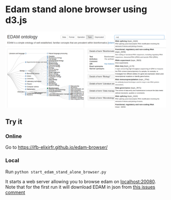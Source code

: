 # Edam stand alone browser using d3.js

![screenshot](./screenshot.png)

## Try it

### Online

Go to https://ifb-elixirfr.github.io/edam-browser/

### Local

Run `python start_edam_stand_alone_browser.py`

It starts a web server allowing you to browse edam on [localhost:20080](http://0.0.0.0:20080). Note that for the first run it will download EDAM in json from [this issues comment](https://github.com/edamontology/edamontology/issues/326#issuecomment-348208324)
